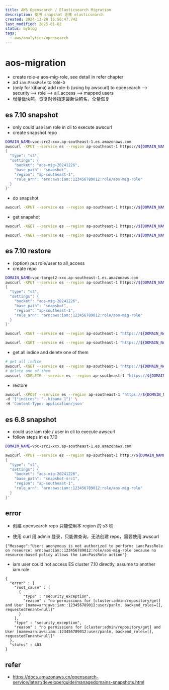 ```yaml
---
title: AWS Opensearch / Elasticsearch Migration
description: 使用 snapshot 迁移 elasticsearch
created: 2024-12-28 16:56:47.742
last_modified: 2025-01-02
status: myblog
tags:
  - aws/analytics/opensearch
---
```


# aos-migration
- create role-a aos-mig-role, see detail in refer chapter
- ad `iam:PassRole` to role-b
- (only for kibana) add role-b (using by awscurl) to opensearch --> security --> role --> all_access --> mapped users
- 增量做快照，恢复时候指定最新快照名，全量恢复

## es 7.10 snapshot
- only could use iam role in cli to execute awscurl 
- create snapshot repo
```sh
DOMAIN_NAME=vpc-src2-xxx.ap-southeast-1.es.amazonaws.com
awscurl -XPUT --service es --region ap-southeast-1 https://${DOMAIN_NAME}/_snapshot/snapshot-repo-1 -H 'Content-Type: application/json' -d ' 
{
  "type": "s3",
  "settings": {
    "bucket": "aos-mig-20241226",
    "base_path": "snapshot",
    "region": "ap-southeast-1",
    "role_arn": "arn:aws:iam::123456789012:role/aos-mig-role"
  }
}'

```
- do snapshot
```sh
awscurl -XPUT --service es --region ap-southeast-1 https://${DOMAIN_NAME}/_snapshot/snapshot-repo-1/snapshot-1

```
- get snapshot
```sh
awscurl -XGET --service es --region ap-southeast-1 https://${DOMAIN_NAME}/_snapshot/_status

awscurl -XGET --service es --region ap-southeast-1 https://${DOMAIN_NAME}/_snapshot/snapshot-repo-1/_all?pretty

```

## es 7.10 restore
- (option) put role/user to all_access
- create repo
```sh
DOMAIN_NAME=vpc-target2-xxx.ap-southeast-1.es.amazonaws.com
awscurl -XPUT --service es --region ap-southeast-1 https://${DOMAIN_NAME}/_snapshot/snapshot-repo-1 -H 'Content-Type: application/json' -d ' 
{
  "type": "s3",
  "settings": {
    "bucket": "aos-mig-20241226",
    "base_path": "snapshot",
    "region": "ap-southeast-1",
    "role_arn": "arn:aws:iam::123456789012:role/aos-mig-role"
  }
}'

awscurl -XGET --service es --region ap-southeast-1 "https://${DOMAIN_NAME}/_snapshot/snapshot-repo-1/_all?pretty"

awscurl -XGET --service es --region ap-southeast-1 "https://${DOMAIN_NAME}/_snapshot?pretty"

```
- get all indice and delete one of them
```sh
# get all indice
awscurl -XGET --service es --region ap-southeast-1 "https://${DOMAIN_NAME}/_all"
# delete one of them 
awscurl -XDELETE --service es --region ap-southeast-1 "https://${DOMAIN_NAME}/.kibana_1"

```
- restore
```sh
awscurl -XPOST --service es --region ap-southeast-1 "https://${DOMAIN_NAME}/_snapshot/snapshot-repo-1/snapshot-1/_restore" \
-d '{"indices": "-.kibana_1"}' \
-H 'Content-Type: application/json'

```

## es 6.8 snapshot
- could use iam role / user in cli to execute awscurl 
- follow steps in es 7.10
```sh
DOMAIN_NAME=vpc-src1-xxx.ap-southeast-1.es.amazonaws.com

awscurl -XPUT --service es --region ap-southeast-1 http://${DOMAIN_NAME}/_snapshot/snapshot-repo-1 -H 'Content-Type: application/json' -d ' 
{
  "type": "s3",
  "settings": {
    "bucket": "aos-mig-20241226",
    "base_path": "snapshot-src1",
    "region": "ap-southeast-1",
    "role_arn": "arn:aws:iam::123456789012:role/aos-mig-role"
  }
}'

```

## error
- 创建 opensearch repo 只能使用本 region 的 s3 桶

- 使用 curl 用 admin 登录，只能做查询，无法创建 repo，需要使用 awscurl
```
{"Message":"User: anonymous is not authorized to perform: iam:PassRole on resource: arn:aws:iam::123456789012:role/aos-mig-role because no resource-based policy allows the iam:PassRole action"}

```

- iam user could not access ES cluster 7.10 directly, assume to another iam role 
```
{
  "error" : {
    "root_cause" : [
      {
        "type" : "security_exception",
        "reason" : "no permissions for [cluster:admin/repository/get] and User [name=arn:aws:iam::123456789012:user/panlm, backend_roles=[], requestedTenant=null]"
      }
    ],
    "type" : "security_exception",
    "reason" : "no permissions for [cluster:admin/repository/get] and User [name=arn:aws:iam::123456789012:user/panlm, backend_roles=[], requestedTenant=null]"
  },
  "status" : 403
}
```

## refer
- https://docs.amazonaws.cn/opensearch-service/latest/developerguide/managedomains-snapshots.html


